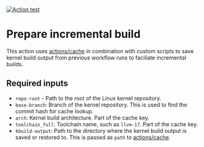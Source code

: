 [![Action test](https://github.com/libbpf/ci/actions/workflows/test-prepare-incremental-build-action.yml/badge.svg)](https://github.com/libbpf/ci/actions/workflows/test-prepare-incremental-build-action.yml)

# Prepare incremental build

This action uses [actions/cache](https://github.com/actions/cache) in combination with custom scripts to save kernel build output from previous workflow runs to faciliate incremental builds.

## Required inputs

* `repo-root` - Path to the root of the Linux kernel repository.
* `base-branch`: Branch of the kernel repository. This is used to find the commit hash for cache lookup.
* `arch`: Kernel build architecture. Part of the cache key.
* `toolchain_full`: Toolchain name, such as `llvm-17`. Part of the cache key.
* `kbuild-output`: Path to the directory where the kernel build output is saved or restored to. This is passed as `path` to [actions/cache](https://github.com/actions/cache?tab=readme-ov-file#inputs).
